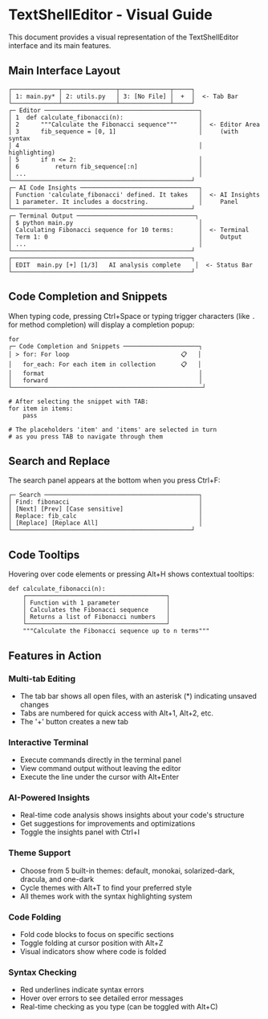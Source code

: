 # TextShellEditor - Visual Guide

This document provides a visual representation of the TextShellEditor interface and its main features.

## Main Interface Layout

```
┌─────────────┬───────────────┬──────────────┬─────┐
│ 1: main.py* │ 2: utils.py   │ 3: [No File] │  +  │  <- Tab Bar
└─────────────┴───────────────┴──────────────┴─────┘
┌─ Editor ───────────────────────────────────────────┐
│ 1  def calculate_fibonacci(n):                     │
│ 2      """Calculate the Fibonacci sequence"""      │  <- Editor Area
│ 3      fib_sequence = [0, 1]                       │     (with syntax
│ 4                                                  │      highlighting)
│ 5      if n <= 2:                                  │
│ 6          return fib_sequence[:n]                 │
│ ...                                                │
└──────────────────────────────────────────────────┘
┌─ AI Code Insights ─────────────────────────────────┐
│ Function 'calculate_fibonacci' defined. It takes   │  <- AI Insights
│ 1 parameter. It includes a docstring.              │     Panel
└──────────────────────────────────────────────────┘
┌─ Terminal Output ─────────────────────────────────┐
│ $ python main.py                                   │
│ Calculating Fibonacci sequence for 10 terms:       │  <- Terminal
│ Term 1: 0                                          │     Output
│ ...                                                │
└──────────────────────────────────────────────────┘
┌──────────────────────────────────────────────────┐
│ EDIT  main.py [+] [1/3]   AI analysis complete    │  <- Status Bar
└──────────────────────────────────────────────────┘
```

## Code Completion and Snippets

When typing code, pressing Ctrl+Space or typing trigger characters (like `.` for method completion) will display a completion popup:

```
for
┌─ Code Completion and Snippets ─────────────────────┐
│ > for: For loop                               📋   │
│   for_each: For each item in collection       📋   │
│   format                                           │
│   forward                                          │
└─────────────────────────────────────────────────────┘

# After selecting the snippet with TAB:
for item in items:
    pass

# The placeholders 'item' and 'items' are selected in turn
# as you press TAB to navigate through them
```

## Search and Replace

The search panel appears at the bottom when you press Ctrl+F:

```
┌─ Search ───────────────────────────────────────────┐
│ Find: fibonacci                                    │
│ [Next] [Prev] [Case sensitive]                     │
│ Replace: fib_calc                                  │
│ [Replace] [Replace All]                            │
└──────────────────────────────────────────────────┘
```

## Code Tooltips

Hovering over code elements or pressing Alt+H shows contextual tooltips:

```
def calculate_fibonacci(n):
    ┌───────────────────────────────────────┐
    │ Function with 1 parameter             │
    │ Calculates the Fibonacci sequence     │
    │ Returns a list of Fibonacci numbers   │
    └───────────────────────────────────────┘
    """Calculate the Fibonacci sequence up to n terms"""
```

## Features in Action

### Multi-tab Editing
- The tab bar shows all open files, with an asterisk (*) indicating unsaved changes
- Tabs are numbered for quick access with Alt+1, Alt+2, etc.
- The '+' button creates a new tab

### Interactive Terminal
- Execute commands directly in the terminal panel
- View command output without leaving the editor
- Execute the line under the cursor with Alt+Enter

### AI-Powered Insights
- Real-time code analysis shows insights about your code's structure
- Get suggestions for improvements and optimizations
- Toggle the insights panel with Ctrl+I

### Theme Support
- Choose from 5 built-in themes: default, monokai, solarized-dark, dracula, and one-dark
- Cycle themes with Alt+T to find your preferred style
- All themes work with the syntax highlighting system

### Code Folding
- Fold code blocks to focus on specific sections
- Toggle folding at cursor position with Alt+Z
- Visual indicators show where code is folded

### Syntax Checking
- Red underlines indicate syntax errors
- Hover over errors to see detailed error messages
- Real-time checking as you type (can be toggled with Alt+C)